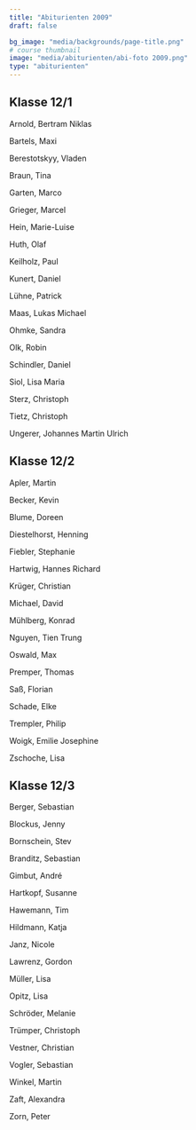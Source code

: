 ```yaml
---
title: "Abiturienten 2009"
draft: false

bg_image: "media/backgrounds/page-title.png"
# course thumbnail
image: "media/abiturienten/abi-foto 2009.png"
type: "abiturienten"
---
```


## Klasse 12/1

Arnold, Bertram Niklas

Bartels, Maxi

Berestotskyy, Vladen

Braun, Tina

Garten, Marco

Grieger, Marcel

Hein, Marie-Luise

Huth, Olaf

Keilholz, Paul

Kunert, Daniel

Lühne, Patrick

Maas, Lukas Michael

Ohmke, Sandra

Olk, Robin

Schindler, Daniel

Siol, Lisa Maria

Sterz, Christoph

Tietz, Christoph

Ungerer, Johannes Martin Ulrich

## Klasse 12/2

Apler, Martin

Becker, Kevin

Blume, Doreen

Diestelhorst, Henning

Fiebler, Stephanie

Hartwig, Hannes Richard

Krüger, Christian

Michael, David

Mühlberg, Konrad

Nguyen, Tien Trung

Oswald, Max

Premper, Thomas

Saß, Florian

Schade, Elke

Trempler, Philip

Woigk, Emilie Josephine

Zschoche, Lisa

## Klasse 12/3

Berger, Sebastian

Blockus, Jenny

Bornschein, Stev

Branditz, Sebastian

Gimbut, André

Hartkopf, Susanne

Hawemann, Tim

Hildmann, Katja

Janz, Nicole

Lawrenz, Gordon

Müller, Lisa

Opitz, Lisa

Schröder, Melanie

Trümper, Christoph

Vestner, Christian

Vogler, Sebastian

Winkel, Martin

Zaft, Alexandra

Zorn, Peter
